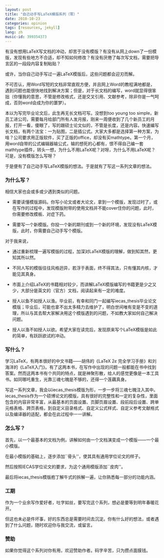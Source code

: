 ```yaml
---
layout: post
title: "自己动手写LaTeX模版系列（零）"
date: 2018-10-23
categories: opinion
tags: [resources, jekyll]
lang: zh
music-id: 399354373
---
```


有没有想用LaTeX写文档的冲动，却苦于没有模版？有没有从网上down了一份模版，发现有些地方不合适，却不知如何修改？有没有厌倦了每次写文档，需要把导言区的一段段内容复制粘贴？

或许，当你自己动手写过一遍LaTeX模版后，这些问题都会迎刃而解。

<!--more-->

不可否认，用Word写短的文档非常直观方便，并且网上Word的教程满地都是，遇到问题也能很快地找到解决方案；但是，对于长文档的编写，word就显得很笨拙（你懂我的意思，不管是修改格式，还是交叉引用、文献参考，除非你是一气呵成，否则word会成为你的噩梦）。

本以为写完毕业论文后，此生再无长文档可写。没想到too young too simple，新员工进公司，需要每月给部门所有人发月报，刚来一周便收到了几个新员工的月报，打开一看，傻眼了，写的跟硕士论文似的，不管是长度，还是内容。快速编写长文档，有两个法宝：一为贴图，二是插公式。大家大多都是选择第一种方案，为啥？公司要求用正版软件，买了正版的office，却没有买mathtype。第一个月，用word自带的公式编辑器输公式，输的想死的心都有，恨不得自己编一套mathtype插件，转头一想，为什么不用LaTeX呢？对呀，为什么不用LaTeX呢？可是，没有模版怎么写呀？

于是便有了自己动手写LaTeX模版的想法。于是就有了写这一系列文章的想法。

### 为什么写？

相信大家也会或多或少遇到类似的问题。

- 需要读懂模版源码。你写小论文或者大论文，拿到一个模版，发现过时了，或在写作的过程中，发现模版附带的使用文档并不能cover住你的问题，此时，你需要修改模板、对症下药。

- 需要写一个新模版。你投一个新的期刊或到一个新的环境，发现没有LaTeX模版，此时，你需要自己动手写个模版。

对于我来说，

- 通过重新梳理一遍写模版的过程，加深对LaTeX模版的理解，做到知其然，更知其所以然。

- 不同人写的模版往往风格迥异，若浮于表面，终不得其法，只有懂其内核，才能见其真身。

- 市面上介绍LaTeX的书籍相对较少，而讲解LaTeX模版编写的书籍更是少之又少，大部分是英文的（官方）文档，阅读起来有一定的难度。

- 授人以鱼不如授人以渔。毕业前，有幸和同门一起编写iecas_thesis毕业论文模版；毕业后，可能也拿不出太多精力去维护了，明白世间唯有变是不变的道理，所以与其去帮大家解决用这个模版遇到的问题，不如教大家如何自己解决问题。

- 授人以渔不如授人以欲。希望大家在读完后，发现原来写个LaTeX模版是如此的简单，有跃跃欲试的冲动。

### 写什么？

学习LaTeX，有两本很好的中文书籍——胡伟的《LaTeX 2$\varepsilon$ 完全学习手册》和刘海洋的《LaTeX入门》。有了这两本书，在写作中出现的问题一般都能在书中找到答案。然而这两本书有个共同的特点，就是神聚形散，给人的感觉更像是一本工具书。如同哪吒重生，光靠三魂七魄是不够的，还得一个莲藕真身。

写这一系列文章，我会以iecas_thesis模版为形，一步一步将三魂七魄注入其中。iecas_thesis作为一个硕博论文的模版，具有很好的完整性和一定的复杂性，里面包含的内容非常丰富，从最基本的页面设置、页脚页眉设置、段前段后设置、跨单元格表格、跨页表格，到自定义目录格式、自定义公式样式、自定义参考文献格式以及编译器的适配，都会在此过程中一一讲解。


### 怎么写？

首先，以一个最基本的文档为例，讲解如何由一个文档演变成一个模版——一个最小模版。

在最小模版的基础上，逐步添加``骨头''，使其具有通用学位论文的样子。

然后按照IECAS学位论文的要求，为这个通用模版添加``皮肉''。

最后将iecas_thesis模版庖丁解牛式的拆解一遍，让你熟悉每一部分的功能内涵。

### 工期

作为一个业余写作爱好者，吐字如丝，要写完这个系列，想必是要等到明年春暖花开。

但这也未必是件坏事，好的东西总是需要时间去沉淀。你有什么好的想法，或者遇到了什么问题，随时欢迎你与我交流，或留言。


### 赞助

如果你觉得这个系列对你有用，欢迎赞助作者。码字辛苦，只为攒点面膜钱。
